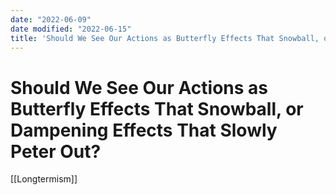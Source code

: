 ```yaml
---
date: "2022-06-09"
date modified: "2022-06-15"
title: 'Should We See Our Actions as Butterfly Effects That Snowball, or Dampening Effects That Slowly Peter Out?'
---
```


# Should We See Our Actions as Butterfly Effects That Snowball, or Dampening Effects That Slowly Peter Out?
[[Longtermism]]
